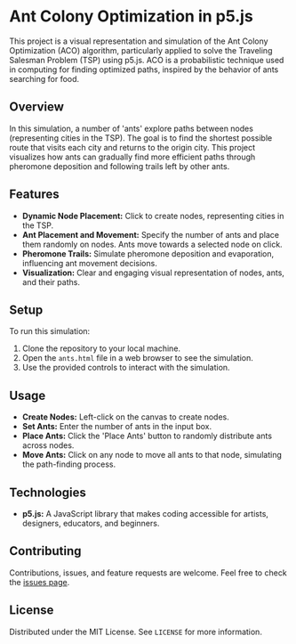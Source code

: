 # Ant Colony Optimization in p5.js

This project is a visual representation and simulation of the Ant Colony Optimization (ACO) algorithm, particularly applied to solve the Traveling Salesman Problem (TSP) using p5.js. ACO is a probabilistic technique used in computing for finding optimized paths, inspired by the behavior of ants searching for food.

## Overview

In this simulation, a number of 'ants' explore paths between nodes (representing cities in the TSP). The goal is to find the shortest possible route that visits each city and returns to the origin city. This project visualizes how ants can gradually find more efficient paths through pheromone deposition and following trails left by other ants.

## Features

- **Dynamic Node Placement:** Click to create nodes, representing cities in the TSP.
- **Ant Placement and Movement:** Specify the number of ants and place them randomly on nodes. Ants move towards a selected node on click.
- **Pheromone Trails:** Simulate pheromone deposition and evaporation, influencing ant movement decisions.
- **Visualization:** Clear and engaging visual representation of nodes, ants, and their paths.

## Setup

To run this simulation:

1. Clone the repository to your local machine.
2. Open the `ants.html` file in a web browser to see the simulation.
3. Use the provided controls to interact with the simulation.

## Usage

- **Create Nodes:** Left-click on the canvas to create nodes.
- **Set Ants:** Enter the number of ants in the input box.
- **Place Ants:** Click the 'Place Ants' button to randomly distribute ants across nodes.
- **Move Ants:** Click on any node to move all ants to that node, simulating the path-finding process.

## Technologies

- **p5.js:** A JavaScript library that makes coding accessible for artists, designers, educators, and beginners.

## Contributing

Contributions, issues, and feature requests are welcome. Feel free to check the [issues page](#).

## License

Distributed under the MIT License. See `LICENSE` for more information.
